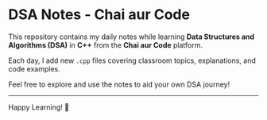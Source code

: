 # DSA Notes - Chai aur Code

This repository contains my daily notes while learning **Data Structures and Algorithms (DSA)** in **C++** from the **Chai aur Code** platform.

Each day, I add new `.cpp` files covering classroom topics, explanations, and code examples.

Feel free to explore and use the notes to aid your own DSA journey!

---

Happy Learning! 🚀
